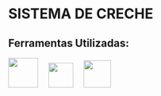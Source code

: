 # SISTEMA DE CRECHE 

## Ferramentas Utilizadas:
<div  display= "inline-block"> 
    <img height="60" src="https://cdn-icons-png.flaticon.com/512/226/226777.png">
    ㅤ
    <img height="50" src="https://upload.wikimedia.org/wikipedia/commons/thumb/9/9c/IntelliJ_IDEA_Icon.svg/1200px-IntelliJ_IDEA_Icon.svg.png">
    ㅤ
    <img height="55" src="https://pngimg.com/uploads/mysql/mysql_PNG23.png">    
</div>

